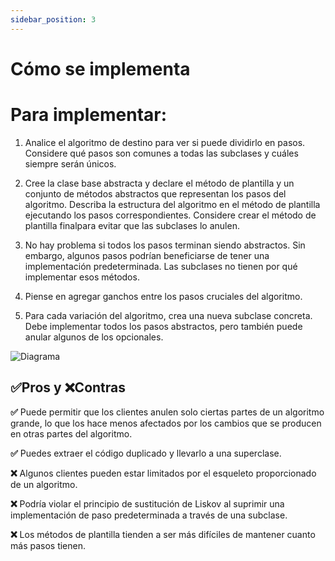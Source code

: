 ```yaml
---
sidebar_position: 3
---
```


# Cómo se implementa
# Para implementar:   
1. Analice el algoritmo de destino para ver si puede dividirlo en pasos. Considere qué pasos son comunes a todas las subclases y cuáles siempre serán únicos.
2. Cree la clase base abstracta y declare el método de plantilla y un conjunto de métodos abstractos que representan los pasos del algoritmo. Describa la estructura del algoritmo en el método de plantilla ejecutando los pasos correspondientes. Considere crear el método de plantilla finalpara evitar que las subclases lo anulen.
3. No hay problema si todos los pasos terminan siendo abstractos. Sin embargo, algunos pasos podrían beneficiarse de tener una implementación predeterminada. Las subclases no tienen por qué implementar esos métodos.

4. Piense en agregar ganchos entre los pasos cruciales del algoritmo.

5. Para cada variación del algoritmo, crea una nueva subclase concreta. Debe implementar todos los pasos abstractos, pero también puede anular algunos de los opcionales.

![Diagrama](https://refactoring.guru/images/patterns/content/template-method/template-method.png)

## ✅Pros y ❌Contras
**✅** Puede permitir que los clientes anulen solo ciertas partes de un algoritmo grande, 
lo que los hace menos afectados por los cambios que se producen en otras partes del algoritmo.

**✅** Puedes extraer el código duplicado y llevarlo a una superclase.

**❌** Algunos clientes pueden estar limitados por el esqueleto proporcionado de un algoritmo.

**❌** Podría violar el principio de sustitución de Liskov al suprimir una implementación de paso predeterminada a través de una subclase.

**❌** Los métodos de plantilla tienden a ser más difíciles de mantener cuanto más pasos tienen.